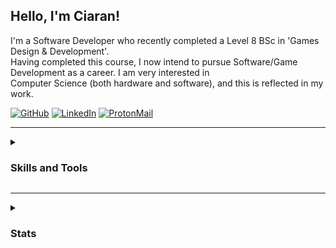 <p>
    <script type="application/javascript" src="src/js/testscript.js"></script>
    <link rel="stylesheet" type="text/css" href="src/css/style.css">
</p>

## Hello, I'm Ciaran!  

I'm a Software Developer who recently completed a Level 8 BSc in 'Games Design & Development'.  
Having completed this course, I now intend to pursue Software/Game Development as a career.  I am very interested in  
Computer Science (both hardware and software), and this is reflected in my work.  

[![GitHub](https://img.shields.io/badge/-Github-000?style=flat&logo=Github&logoColor=white)](https://github.com/Renegade-Master/)
[![LinkedIn](https://img.shields.io/badge/-LinkedIn-blue?style=flat&logo=Linkedin&logoColor=white)](https://www.linkedin.com/in/ciaran-bent/)
[![ProtonMail](https://img.shields.io/badge/-ProtonMail-1e2229?style=flat&logo=Protonmail&logoColor=white)](mailto:ciaran.bent@protonmail.ch)    

---  

<p>
    <details>
        <summary>
            <h3>Skills and Tools</h3>
        </summary>
        <h5>Operating Systems:</h5>
        <tb>
            <tr>
                <td><img class="badge" src="https://img.shields.io/badge/-Windows-1e2229?style=plastic&logo=Windows" alt="Windows Logo"></td>
                <td><img class="badge" src="https://img.shields.io/badge/-Linux-1e2229?style=plastic&logo=Linux" alt="Linux Logo"></td>
                <td><img class="badge" src="https://img.shields.io/badge/-Mac_OS-1e2229?style=plastic&logo=Apple" alt="Apple Logo"></td>
                <td><img class="badge" src="https://img.shields.io/badge/-Android-1e2229?style=plastic&logo=Android" alt="Android Logo"></td>
            </tr>
        </tb>
        <br>
        <h5>Programming Languages and Frameworks:</h5>        
        <tb>
            <tr>
                <td><b>Proficient</b></td>
                <td><img class="badge" src="https://img.shields.io/badge/-Python-1e2229?style=plastic&logo=Python" alt="Python Logo"></td>
                <td><img class="badge" src="https://img.shields.io/badge/-Java-1e2229?style=plastic&logo=Java" alt="Java Logo"></td>
                <td><img class="badge" src="https://img.shields.io/badge/-Kotlin-1e2229?style=plastic&logo=Kotlin" alt="Kotlin Logo"></td>
                <td><img class="badge" src="https://img.shields.io/badge/-CSharp-1e2229?style=plastic&logo=C-Sharp" alt="C# Logo"></td>
                <td><img class="badge" src="https://img.shields.io/badge/-C++-00599C?style=plastic&logo=CPlusPlus" alt="C++ Logo"></td>
                <td><img class="badge" src="https://img.shields.io/badge/-C-1e2229?style=plastic&logo=C" alt="C Logo"></td>
                <td><img class="badge" src="https://img.shields.io/badge/-Git-1e2229?style=plastic&logo=Git" alt="Git Logo"></td>
            </tr>
            <tr>
                <td><b>Familiar</b></td>
                <td><img class="badge" src="https://img.shields.io/badge/-AWS-1e2229?style=plastic&logo=amazon aws" alt="Amazon AWS Logo"></td>
                <td><img class="badge" src="https://img.shields.io/badge/-JavaScript-1e2229?style=plastic&logo=JavaScript" alt="JavaScript Logo"></td>
                <td><img class="badge" src="https://img.shields.io/badge/-TypeScript-1e2229?style=plastic&logo=TypeScript" alt="TypeScript Logo"></td>
                <td><img class="badge" src="https://img.shields.io/badge/-React-1e2229?style=plastic&logo=React" alt="React Logo"></td>
                <td><img class="badge" src="https://img.shields.io/badge/-HTML_5-1e2229?style=plastic&logo=HTML5" alt="HTML5 Logo"></td>
                <td><img class="badge" src="https://img.shields.io/badge/-CSS_3-1e2229?style=plastic&logo=CSS3" alt="CSS3 Logo"></td>
                <td></td>
            </tr>
            <tr>
                <td><b>Worked With</b></td>
                <td><img class="badge" src="https://img.shields.io/badge/-Motorola_68K-1e2229?style=plastic&logo=" alt="M68K Logo"></td>
                <td><img class="badge" src="https://img.shields.io/badge/-SASS-1e2229?style=plastic&logo=SASS" alt="SASS Logo"></td>
                <td></td>
                <td></td>
                <td></td>
                <td></td>
                <td></td>
            </tr>
        </tb>
        <br>
        <h5>IDEs</h5>
        <tb>
            <tr>
                <td><img class="badge" src="https://img.shields.io/badge/-IntelliJ_IDEA-1e2229?style=plastic&logo=IntelliJ IDEA" alt="IntelliJ IDEA Logo"></td>
                <td><img class="badge" src="https://img.shields.io/badge/-Visual_Studio-1e2229?style=plastic&logo=Visual Studio" alt="Visual Studio Logo"></td>
                <td><img class="badge" src="https://img.shields.io/badge/-Visual_Studio_Code-1e2229?style=plastic&logo=Visual Studio Code" alt="Visual Studio Code Logo"></td>
                <td><img class="badge" src="https://img.shields.io/badge/-VIM-1e2229?style=plastic&logo=VIM" alt="VIM"></td>
            </tr>
        </tb>
    </details>
</p>

---  

<p>
    <details>
        <summary>
            <h3>Stats</h3>
        </summary>
        <tb>
            <tr>
                <th>Personal Account</th><th>University Account</th>
            </tr>
            <tr>
                <td>
                    <img src="https://github-readme-stats.vercel.app/api?username=Renegade-Master&show_icons=true&&theme=dark&hide_border=true" alt="">
                </td>
                <td>
                    <img src="https://github-readme-stats.vercel.app/api?username=LitThurles-K00221230&theme=prussian&show_icons=true&&theme=dark&hide_border=true" alt="">
                </td>
            </tr>
            <tr>
                <td>
                    <img src="https://github-readme-stats.vercel.app/api/top-langs/?username=Renegade-Master&theme=dark&hide_border=true" alt="">
                </td>
                <td>
                    <img src="https://github-readme-stats.vercel.app/api/top-langs/?username=LitThurles-K00221230&theme=prussian&hide_border=true" alt="">
                </td>
            </tr>
        </tb>
    </details>
</p>
